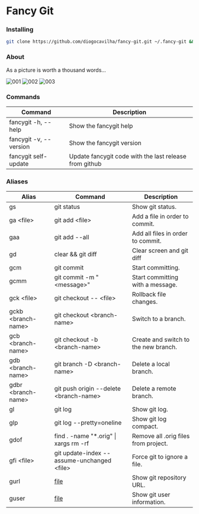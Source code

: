 # Fancy Git

### Installing
```sh
git clone https://github.com/diogocavilha/fancy-git.git ~/.fancy-git && echo ". ~/.fancy-git/main.sh" >> ~/.bashrc && . ~/.bashrc
```

### About

As a picture is worth a thousand words...

![001](https://github.com/diogocavilha/fancy-git/blob/master/screenshots/001.png)
![002](https://github.com/diogocavilha/fancy-git/blob/master/screenshots/002.png)
![003](https://github.com/diogocavilha/fancy-git/blob/master/screenshots/003.png)

### Commands

| Command                 | Description                                               |
| ------------------      | --------------------------------------------------------- |
| fancygit -h, --help     | Show the fancygit help                                    |
| fancygit -v, --version  | Show the fancygit version                                 |
| fancygit self-update    | Update fancygit code with the last release from github    |

### Aliases

| Alias                | Command                                            | Description
| -------------------- | ---------------------------------------------------|---------------------------------------------------
| gs                   | git status                                         | Show git status.
| ga \<file\>          | git add \<file\>                                   | Add a file in order to commit.
| gaa                  | git add --all                                      | Add all files in order to commit.
| gd                   | clear && git diff                                  | Clear screen and git diff
| gcm                  | git commit                                         | Start committing.
| gcmm                 | git commit -m "\<message\>"                        | Start committing with a message.
| gck \<file\>         | git checkout -- \<file\>                           | Rollback file changes.
| gckb \<branch-name\> | git checkout \<branch-name\>                       | Switch to a branch.
| gcb \<branch-name\>  | git checkout -b \<branch-name\>                    | Create and switch to the new branch.
| gdb \<branch-name\>  | git branch -D \<branch-name\>                      | Delete a local branch.
| gdbr \<branch-name\> | git push origin --delete \<branch-name\>           | Delete a remote branch.
| gl                   | git log                                            | Show git log.
| glp                  | git log --pretty=oneline                           | Show git log compact.
| gdof                 | find . -name "*.orig" \| xargs rm -rf              | Remove all .orig files from project.
| gfi \<file\>         | git update-index --assume-unchanged \<file\>       | Force git to ignore a file.
| gurl                 | [file](https://github.com/diogocavilha/fancy-git/blob/master/alias_functions/gurl.sh)                                       | Show git repository URL.
| guser                | [file](https://github.com/diogocavilha/fancy-git/blob/master/alias_functions/guser.sh)                                       | Show git user information.

